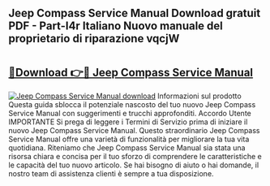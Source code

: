 ## Jeep Compass Service Manual Download gratuit PDF - Part-I4r Italiano Nuovo manuale del proprietario di riparazione vqcjW

# <h2><a href="http://dfcq2l1.blite.top/?on=Jeep+Compass+Service+Manual">🔗Download 👉🔴 Jeep Compass Service Manual</a></h2>

[![Jeep Compass Service Manual download](https://i.imgur.com/lujVjoI.png)](http://dfcq2l1.blite.top/?on=Jeep+Compass+Service+Manual)
Informazioni sul prodotto Questa guida sblocca il potenziale nascosto del tuo nuovo Jeep Compass Service Manual con suggerimenti e trucchi approfonditi. Accordo Utente IMPORTANTE Si prega di leggere i Termini di Servizio prima di iniziare il nuovo Jeep Compass Service Manual. Questo straordinario Jeep Compass Service Manual offre una varietà di funzionalità per migliorare la tua vita quotidiana. Riteniamo che Jeep Compass Service Manual sia stata una risorsa chiara e concisa per il tuo sforzo di comprendere le caratteristiche e le capacità del tuo nuovo articolo. Se hai bisogno di aiuto o hai domande, il nostro team di assistenza clienti è sempre a tua disposizione.
